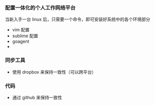 ### 配置一体化的个人工作网络平台  
  当新入手一台 linux 后，只需要一个命令，即可安装好系统中的各个环境部分

- vim 配置
- sublime 配置
- goagent
- 


### 同步工具
  - 使用 dropbox 来保持一致性（可以跨平台）

### 代码
  - 通过 github 来保持一致性